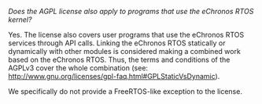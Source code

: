 <!---
eChronos Real-Time Operating System
Copyright (C) 2015  National ICT Australia Limited (NICTA), ABN 62 102 206 173.

This program is free software: you can redistribute it and/or modify
it under the terms of the GNU Affero General Public License as published by
the Free Software Foundation, version 3, provided that these additional
terms apply under section 7:

  No right, title or interest in or to any trade mark, service mark, logo
  or trade name of of National ICT Australia Limited, ABN 62 102 206 173
  ("NICTA") or its licensors is granted. Modified versions of the Program
  must be plainly marked as such, and must not be distributed using
  "eChronos" as a trade mark or product name, or misrepresented as being
  the original Program.

This program is distributed in the hope that it will be useful,
but WITHOUT ANY WARRANTY; without even the implied warranty of
MERCHANTABILITY or FITNESS FOR A PARTICULAR PURPOSE.  See the
GNU Affero General Public License for more details.

You should have received a copy of the GNU Affero General Public License
along with this program.  If not, see <http://www.gnu.org/licenses/>.

@TAG(NICTA_DOC_AGPL)
  -->

*Does the AGPL license also apply to programs that use the eChronos RTOS kernel?*

Yes.
The license also covers user programs that use the eChronos RTOS services through API calls.
Linking the eChronos RTOS statically or dynamically with other modules is considered making a combined work based on the eChronos RTOS.
Thus, the terms and  conditions of the AGPLv3 cover the whole combination (see: http://www.gnu.org/licenses/gpl-faq.html#GPLStaticVsDynamic).

We specifically do not provide a FreeRTOS-like exception to the license.
